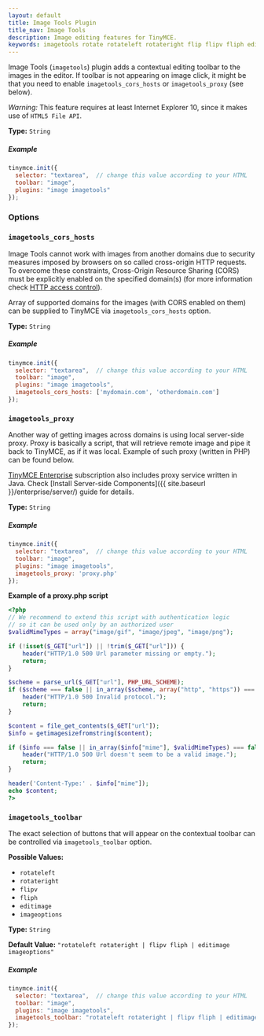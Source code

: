 ```yaml
---
layout: default
title: Image Tools Plugin
title_nav: Image Tools
description: Image editing features for TinyMCE.
keywords: imagetools rotate rotateleft rotateright flip flipv fliph editimage imageoptions
---
```


Image Tools (`imagetools`) plugin adds a contextual editing toolbar to the images in the editor. If toolbar is not appearing on image click, it might be that you need to enable `imagetools_cors_hosts` or `imagetools_proxy` (see below).

*Warning:* This feature requires at least Internet Explorer 10, since it makes use of `HTML5 File API`.

**Type:** `String`

##### Example

```js
tinymce.init({
  selector: "textarea",  // change this value according to your HTML
  toolbar: "image",
  plugins: "image imagetools"
});
```
### Options
### `imagetools_cors_hosts`

Image Tools cannot work with images from another domains due to security measures imposed by browsers on so called cross-origin HTTP requests. To overcome these constraints, Cross-Origin Resource Sharing (CORS) must be explicitly enabled on the specified domain(s) (for more information check [HTTP access control](https://developer.mozilla.org/en-US/docs/Web/HTTP/Access_control_CORS)).

Array of supported domains for the images (with CORS enabled on them) can be supplied to TinyMCE via `imagetools_cors_hosts` option.

**Type:** `String`

##### Example

```js
tinymce.init({
  selector: "textarea",  // change this value according to your HTML
  toolbar: "image",
  plugins: "image imagetools",
  imagetools_cors_hosts: ['mydomain.com', 'otherdomain.com']
});
```

### `imagetools_proxy`

Another way of getting images across domains is using local server-side proxy. Proxy is basically a script, that will retrieve remote image and pipe it back to TinyMCE, as if it was local. Example of such proxy (written in PHP) can be found below.

[TinyMCE Enterprise](http://www.tinymce.com/pricing/) subscription also includes proxy service written in Java. Check [Install Server-side Components]({{ site.baseurl }}/enterprise/server/) guide for details.

**Type:** `String`

##### Example

```js
tinymce.init({
  selector: "textarea",  // change this value according to your HTML
  toolbar: "image",
  plugins: "image imagetools",
  imagetools_proxy: 'proxy.php'
});
```

**Example of a proxy.php script**

```php
<?php
// We recommend to extend this script with authentication logic
// so it can be used only by an authorized user
$validMimeTypes = array("image/gif", "image/jpeg", "image/png");

if (!isset($_GET["url"]) || !trim($_GET["url"])) {
    header("HTTP/1.0 500 Url parameter missing or empty.");
    return;
}

$scheme = parse_url($_GET["url"], PHP_URL_SCHEME);
if ($scheme === false || in_array($scheme, array("http", "https")) === false) {
    header("HTTP/1.0 500 Invalid protocol.");
    return;
}

$content = file_get_contents($_GET["url"]);
$info = getimagesizefromstring($content);

if ($info === false || in_array($info["mime"], $validMimeTypes) === false) {
    header("HTTP/1.0 500 Url doesn't seem to be a valid image.");
    return;
}

header('Content-Type:' . $info["mime"]);
echo $content;
?>
```

### `imagetools_toolbar`

The exact selection of buttons that will appear on the contextual toolbar can be controlled via `imagetools_toolbar` option.

**Possible Values:**

* `rotateleft`
* `rotateright`
* `flipv`
* `fliph`
* `editimage`
* `imageoptions`

**Type:** `String`

**Default Value:** `"rotateleft rotateright | flipv fliph | editimage imageoptions"`

##### Example

```js
tinymce.init({
  selector: "textarea",  // change this value according to your HTML
  toolbar: "image",
  plugins: "image imagetools",
  imagetools_toolbar: "rotateleft rotateright | flipv fliph | editimage imageoptions"
});
```
